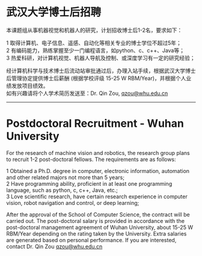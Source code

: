 
# 武汉大学博士后招聘

本课题组从事机器视觉和机器人的研究，计划招收博士后1-2名，要求如下：  

1 取得计算机、电子信息、遥感、自动化等相关专业的博士学位不超过5年；  
2 有编码能力，熟练掌握至少一门编程语言，如python、c、c++、Java等；  
3 热爱科研，对计算机视觉、机器人导航及控制、或深度学习有一定的研究经验；  

经计算机科学与技术博士后流动站审批通过后，办理入站手续，根据武汉大学博士后管理协定提供博士后薪酬 (根据学校评级 15-25 W RBM/Year)，并根据个人业绩发放项目绩效。  
如有兴趣请将个人学术简历发送至：Dr. Qin Zou, qzou@whu.edu.cn

------

# Postdoctoral Recruitment - Wuhan University

For the research of machine vision and robotics, the research group plans to recruit 1-2 post-doctoral fellows. The requirements are as follows:  

1 Obtained a Ph.D. degree in computer, electronic information, automation and other related majors not more than 5 years;  
2 Have programming ability, proficient in at least one programming language, such as python, c, c++, Java, etc.;  
3 Love scientific research, have certain research experience in computer vision, robot navigation and control, or deep learning;  

After the approval of the School of Computer Science, the contract will be carried out. The post-doctoral salary is provided in accordance with the post-doctoral management agreement of Wuhan University, about 15-25 W RBM/Year depending on the rating taken by the University. Extra salaries are generated based on personal performance. If you are interested, contact Dr. Qin Zou qzou@whu.edu.cn
